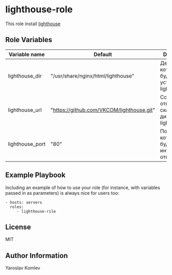 lighthouse-role
=========

This role install [lighthouse](https://github.com/VKCOM/lighthouse)

Role Variables
--------------

| Variable name | Default | Description |
|-----------------------|----------|-------------------------|
| lighthouse_dir  | "/usr/share/nginx/html/lighthouse" | Дериктория в которую будет установлен lighthouse |
| lighthouse_url  | "https://github.com/VKCOM/lighthouse.git" | Ссылка, откуда для скачивания дистрибутива lighthouse |
| lighthouse_port | "80" | Порт, на котором будет веб интерфейс отвечать |

Example Playbook
----------------

Including an example of how to use your role (for instance, with variables passed in as parameters) is always nice for users too:

    - hosts: servers
      roles:
         - lighthouse-rile

License
-------

MIT

Author Information
------------------

Yaroslav Komlev
